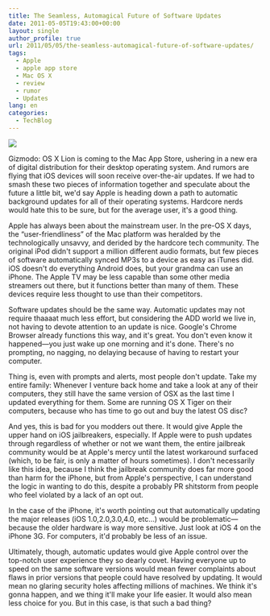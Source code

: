 ```yaml
---
title: The Seamless, Automagical Future of Software Updates
date: 2011-05-05T19:43:00+00:00
layout: single
author_profile: true
url: 2011/05/05/the-seamless-automagical-future-of-software-updates/
tags:
  - Apple
  - apple app store
  - Mac OS X
  - review
  - rumor
  - Updates
lang: en
categories: 
  - TechBlog
---
```

[![](http://2.bp.blogspot.com/-VSjPNaJp-0M/TcL2bexdLrI/AAAAAAAAD3Q/5pZ-sxDwQfs/s400/apple-update.jpg)](http://2.bp.blogspot.com/-VSjPNaJp-0M/TcL2bexdLrI/AAAAAAAAD3Q/5pZ-sxDwQfs/s1600/apple-update.jpg)

Gizmodo: OS X Lion is coming to the Mac App Store, ushering in a new era of digital distribution for their desktop operating system. And rumors are flying that iOS devices will soon receive over-the-air updates. If we had to smash these two pieces of information together and speculate about the future a little bit, we'd say Apple is heading down a path to automatic background updates for all of their operating systems. Hardcore nerds would hate this to be sure, but for the average user, it's a good thing.

Apple has always been about the mainstream user. In the pre-OS X days, the “user-friendliness” of the Mac platform was heralded by the technologically unsavvy, and derided by the hardcore tech community. The original iPod didn't support a million different audio formats, but few pieces of software automatically synced MP3s to a device as easy as iTunes did. iOS doesn't do everything Android does, but your grandma can use an iPhone. The Apple TV may be less capable than some other media streamers out there, but it functions better than many of them. These devices require less thought to use than their competitors.

Software updates should be the same way. Automatic updates may not require thaaaat much less effort, but considering the ADD world we live in, not having to devote attention to an update is nice. Google's Chrome Browser already functions this way, and it's great. You don't even know it happened—you just wake up one morning and it's done. There's no prompting, no nagging, no delaying because of having to restart your computer.

Thing is, even with prompts and alerts, most people don't update. Take my entire family: Whenever I venture back home and take a look at any of their computers, they still have the same version of OSX as the last time I updated everything for them. Some are running OS X Tiger on their computers, because who has time to go out and buy the latest OS disc?

And yes, this is bad for you modders out there. It would give Apple the upper hand on iOS jailbreakers, especially. If Apple were to push updates through regardless of whether or not we want them, the entire jailbreak community would be at Apple's mercy until the latest workaround surfaced (which, to be fair, is only a matter of hours sometimes). I don't necessarily like this idea, because I think the jailbreak community does far more good than harm for the iPhone, but from Apple's perspective, I can understand the logic in wanting to do this, despite a probably PR shitstorm from people who feel violated by a lack of an opt out.

In the case of the iPhone, it's worth pointing out that automatically updating the major releases (iOS 1.0,2.0,3.0,4.0, etc…) would be problematic—because the older hardware is way more sensitive. Just look at iOS 4 on the iPhone 3G. For computers, it'd probably be less of an issue.

Ultimately, though, automatic updates would give Apple control over the top-notch user experience they so dearly covet. Having everyone up to speed on the same software versions would mean fewer complaints about flaws in prior versions that people could have resolved by updating. It would mean no glaring security holes affecting millions of machines. We think it's gonna happen, and we thing it'll make your life easier. It would also mean less choice for you. But in this case, is that such a bad thing?
